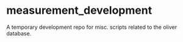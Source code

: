# measurement_development
A temporary development repo for misc. scripts related to the oliver database. 
